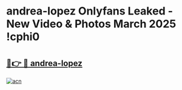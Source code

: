 # andrea-lopez Onlyfans Leaked - New Video & Photos March 2025 !cphi0

# <h2><a href="https://njsw4a.iuczelnia.edu.pl?title=andrea-lopez&ref=cphi0">🔗👉 🔴 andrea-lopez</a></h2>

[![acn](https://github.com/user-attachments/assets/0f9c940e-d8b0-45ae-aac7-cd30a18b3e1c)](https://njsw4a.iuczelnia.edu.pl?title=andrea-lopez&ref=cphi0)

